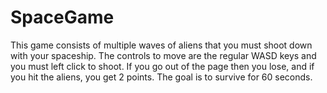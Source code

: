 # SpaceGame
This game consists of multiple waves of aliens that you must shoot down with your spaceship. The controls to move are the regular WASD keys
and you must left click to shoot. If you go out of the page then you lose, and if you hit the aliens, you get 2 points. The goal is to survive
for 60 seconds. 
